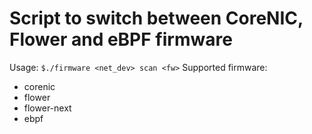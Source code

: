 # Script to switch between CoreNIC, Flower and eBPF firmware
Usage:
``$./firmware <net_dev> scan <fw>``
Supported firmware:
* corenic
* flower
* flower-next
* ebpf
